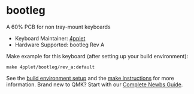 # bootleg

A 60% PCB for non tray-mount keyboards

* Keyboard Maintainer: [4pplet](https://github.com/4pplet)
* Hardware Supported: bootleg Rev A

Make example for this keyboard (after setting up your build environment):

    make 4pplet/bootleg/rev_a:default

See the [build environment setup](https://docs.qmk.fm/#/getting_started_build_tools) and the [make instructions](https://docs.qmk.fm/#/getting_started_make_guide) for more information. Brand new to QMK? Start with our [Complete Newbs Guide](https://docs.qmk.fm/#/newbs).
